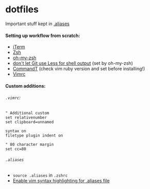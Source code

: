 # dotfiles
Important stuff kept in [.aliases](.aliases)

#### Setting up workflow from scratch:
- [iTerm](https://www.iterm2.com/downloads.html)
- [Zsh](https://github.com/robbyrussell/oh-my-zsh/wiki/Installing-ZSH)
- [oh-my-zsh](https://github.com/robbyrussell/oh-my-zsh)
- [don't let Git use Less for shell output](http://superuser.com/questions/820943/typing-git-log-oneline-in-oh-my-zsh-pipes-to-less) (set by oh-my-zsh)
- [CommandT](https://github.com/wincent/command-t) (check vim ruby version and set before installing!)
- [Vimrc](https://github.com/amix/vimrc)


#### Custom additions:
###### `.vimrc`:
```
" Additional custom
set relativenumber
set clipboard=unnamed

syntax on
filetype plugin indent on

" 80 character margin
set cc=80
```

###### `.aliases`
- `source .aliases` in `.zshrc`
- [Enable vim syntax highlighting for .aliases file](http://superuser.com/questions/178412/how-do-i-enable-syntax-highlighting-for-bash-aliases-in-vim)
